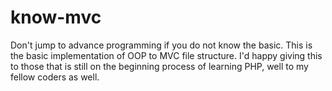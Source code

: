 know-mvc
========

Don't jump to advance programming if you do not know the basic. This is the basic implementation of OOP to MVC file structure. I'd happy giving this to those that is still on the beginning process of learning PHP, well to my fellow coders as well. 
